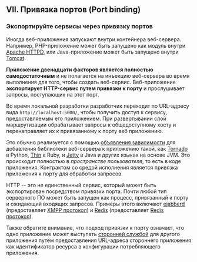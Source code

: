 ## VII. Привязка портов (Port binding)
### Экспортируйте сервисы через привязку портов

Иногда веб-приложения запускают внутри контейнера веб-сервера. Например, PHP-приложение может быть запущено как модуль внутри [Apache HTTPD](http://httpd.apache.org/), или Java-приложение может быть запущено внутри [Tomcat](http://tomcat.apache.org/).

**Приложение двенадцати факторов является полностью самодостаточным** и не полагается на инъекцию веб-сервера во время выполнения для того, чтобы создать веб-сервис. Веб-приложение **экспортирует HTTP-сервис путем привязки к порту** и прослушивает запросы, поступающих на этот порт.

Во время локальной разработки разработчик переходит по URL-адресу вида `http://localhost:5000/`, чтобы получить доступ к сервису, предоставляемым его приложением. При развертывании слой маршрутизации обрабатывает запросы к общедоступному хосту и перенаправляет их к привязанному к порту веб приложению.

Это обычно реализуется с помощью [объявления зависимости](./dependencies) для добавления библиотеки веб-сервера к приложению такой, как [Tornado](http://www.tornadoweb.org/) в Python, [Thin](http://code.macournoyer.com/thin/) в Ruby, и [Jetty](http://www.eclipse.org/jetty/) в Java и других языках на основе JVM. Это происходит полностью в *пространстве пользователя*, то есть в коде приложения. Контрактом со средой исполнения является привязка приложения к порту для обработки запросов.

HTTP -- это не единственный сервис, который может быть экспортирован посредством привязки порта. Почти любой тип серверного ПО может быть запущен как процесс, привязанный к порту и ожидающий входящих запросов. Примеры этого включают [ejabberd](http://www.ejabberd.im/) (предоставляет [XMPP протокол](http://xmpp.org/)) и [Redis](http://redis.io/) (предоставляет [Redis протокол](http://redis.io/topics/protocol)).

Также обратите внимание, что подход привязки к порту означает, что одно приложение может выступать [сторонней службой](./backing-services) для другого приложения путём предоставления URL-адреса стороннего приложения как идентификатор ресурса в конфигурации потребляющего приложения.
